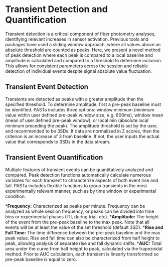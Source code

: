 # Transient Detection and Quantification
Transient detection is a critical component of fiber photometry analyses, identifying relevant increases in sensor activation. Previous tools and packages have used a sliding window approach, where all values above an absolute threshold are counted as peaks. Here, we present a novel method of peak detection where each peak is compared to a local baseline and amplitude is calculated and compared to a threshold to determine inclusion. This allows for consistent parameters across the session and reliable detection of individual events despite signal absolute value fluctuation.

## Transient Event Detection
Transients are detected as peaks with a greater amplitude than the specified threshold. To determine amplitude, first a pre-peak baseline must be identified.
PASTa includes three options: window minimum (minimum value within user defined pre-peak window size, e.g. 800ms), window mean (mean of user defined pre-peak window), or local min (absolute local minimum preceding the peak). The amplitude threshold is set by the user, and recommended to be 3SDs. If data are normalized in Z scores, then the criterion is an increase of 3 from baseline. If not, the user inputs the actual value that corresponds to 3SDs in the data stream.

## Transient Event Quantification
Multiple features of transient events can be quantitatively analyzed and compared. Peak detection functions automatically calculate numerous variables for each transient to characterize aspects of both event rise and fall. PASTa includes flexible functions to group transients in the most experimentally relevant manner, such as by time window or experimental condition. 

*__Frequency:__ Characterized as peaks per minute. Frequency can be analyzed as whole session frequency, or peaks can be divided into time bins or experimental phases (ITI, during trial, etc).
*__Amplitude:__ The height of the event from the pre-peak baseline to the max peak. Note that all events will be at least the value of the set threshold (default 3SD).
*__Rise and Fall Time:__ The time difference between the pre-peak baseline and the max peak value. Rise and fall time can also be characterized from half height to peak, allowing analysis of separate rise and fall dynamic shifts.
*__AUC:__ Total area under the curve from half height to peak, calculated via the trapezoidal method. Prior to AUC calculation, each transient is linearly transformed so pre-peak baseline is equal to zero.